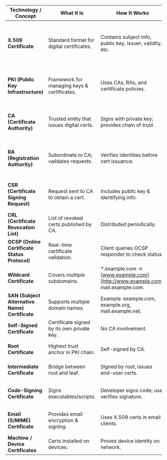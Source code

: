 | **Technology / Concept**                       | **What It Is**                              | **How It Works**                                                              | **Security Role / Use Case**                     | **Exam Notes**                                                        |
| ---------------------------------------------- | ------------------------------------------- | ----------------------------------------------------------------------------- | ------------------------------------------------ | --------------------------------------------------------------------- |
| **X.509 Certificate**                          | Standard format for digital certificates.   | Contains subject info, public key, issuer, validity, etc.                     | Basis for TLS/SSL, PKI.                          | Memorize fields: Subject, Issuer, Validity, Public Key, Extensions.   |
| **PKI (Public Key Infrastructure)**            | Framework for managing keys & certificates. | Uses CAs, RAs, and certificate policies.                                      | Enables trust and authentication across systems. | Security+ often asks about the **roles**: CA vs RA vs CRL/OCSP.       |
| **CA (Certificate Authority)**                 | Trusted entity that issues digital certs.   | Signs with private key; provides chain of trust.                              | Root of trust in PKI.                            | Root CA vs Intermediate CA difference is testable.                    |
| **RA (Registration Authority)**                | Subordinate to CA; validates requests.      | Verifies identities before cert issuance.                                     | Adds assurance before certificate generation.    | May appear in scenarios like “Who verifies the requestor’s identity?” |
| **CSR (Certificate Signing Request)**          | Request sent to CA to obtain a cert.        | Includes public key & identifying info.                                       | Start of certificate lifecycle.                  | Often generated on the server requesting TLS cert.                    |
| **CRL (Certificate Revocation List)**          | List of revoked certs published by CA.      | Distributed periodically.                                                     | Allows systems to reject compromised certs.      | Weakness = not real-time.                                             |
| **OCSP (Online Certificate Status Protocol)**  | Real-time certificate validation.           | Client queries OCSP responder to check status.                                | Faster than CRL, near-instant revocation check.  | Preferred over CRLs in modern systems.                                |
| **Wildcard Certificate**                       | Covers multiple subdomains.                 | \*.example.com → [www.example.com](http://www.example.com), mail.example.com. | Simplifies management, reduces costs.            | Only covers **one level** of subdomains.                              |
| **SAN (Subject Alternative Name) Certificate** | Supports multiple domain names.             | Example: example.com, example.org, mail.example.net.                          | Flexible option for multi-domain sites.          | SAN ≠ wildcard, exam likes to test this.                              |
| **Self-Signed Certificate**                    | Certificate signed by its own private key.  | No CA involvement.                                                            | Useful for internal testing, not public trust.   | Browsers flag as untrusted.                                           |
| **Root Certificate**                           | Highest trust anchor in PKI chain.          | Self-signed by CA.                                                            | Used to validate intermediate + leaf certs.      | Compromise = total PKI trust failure.                                 |
| **Intermediate Certificate**                   | Bridge between root and leaf.               | Signed by root, issues end-user certs.                                        | Provides layered trust, reduces root exposure.   | Common in web PKI.                                                    |
| **Code-Signing Certificate**                   | Signs executables/scripts.                  | Developer signs code; user verifies signature.                                | Prevents tampered/malicious code.                | Seen in software authenticity questions.                              |
| **Email (S/MIME) Certificate**                 | Provides email encryption & signing.        | Uses X.509 certs in email clients.                                            | Ensures confidentiality & authenticity.          | Important in **S/MIME vs PGP** comparisons.                           |
| **Machine / Device Certificates**              | Certs installed on devices.                 | Proves device identity on network.                                            | Used in 802.1X, VPNs, IoT security.              | Exam may tie this to **EAP-TLS**.                                     |
